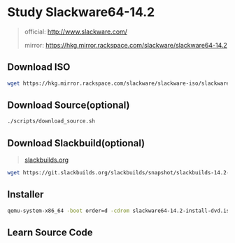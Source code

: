 # Study Slackware64-14.2
> official: <http://www.slackware.com/>
>
> mirror: <https://hkg.mirror.rackspace.com/slackware/slackware64-14.2>

## Download ISO
```sh
wget https://hkg.mirror.rackspace.com/slackware/slackware-iso/slackware64-14.2-iso/slackware64-14.2-install-dvd.iso
```

## Download Source(optional)
```sh
./scripts/download_source.sh
```

## Download Slackbuild(optional)
> [slackbuilds.org](http://slackbuilds.org/)
```sh
wget https://git.slackbuilds.org/slackbuilds/snapshot/slackbuilds-14.2-20181020.1.tar.gz
```

## Installer
```sh
qemu-system-x86_64 -boot order=d -cdrom slackware64-14.2-install-dvd.iso -m 512
```

## Learn Source Code